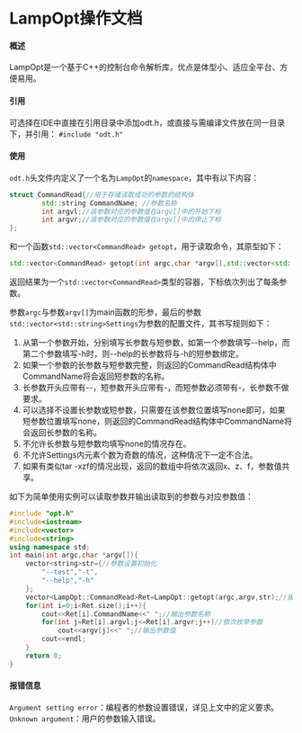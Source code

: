 

# LampOpt操作文档

#### 概述

LampOpt是一个基于C++的控制台命令解析库，优点是体型小、适应全平台、方便易用。

#### 引用

可选择在IDE中直接在引用目录中添加odt.h，或直接与需编译文件放在同一目录下，并引用：
`#include "odt.h"`

#### 使用

`odt.h`头文件内定义了一个名为`LampOpt`的`namespace`，其中有以下内容：

```cpp
struct CommandRead{//用于存储读取成功的参数的结构体
		std::string CommandName; //参数名称
		int argvl;//该参数对应的参数值在argv[]中的开始下标
		int argvr;//该参数对应的参数值在argv[]中的停止下标
};
```

和一个函数`std::vector<CommandRead> getopt`，用于读取命令，其原型如下：

```cpp
std::vector<CommandRead> getopt(int argc,char *argv[],std::vector<std::string>Settings)
```

返回结果为一个`std::vector<CommandRead>`类型的容器，下标依次列出了每条参数。

参数`argc`与参数`argv[]`为main函数的形参，最后的参数`std::vector<std::string>Settings`为参数的配置文件，其书写规则如下：

1. 从第一个参数开始，分别填写长参数与短参数，如第一个参数填写--help，而第二个参数填写-h时，则--help的长参数将与-h的短参数绑定。
2. 如果一个参数的长参数与短参数完整，则返回的CommandRead结构体中CommandName将会返回短参数的名称。
3. 长参数开头应带有--，短参数开头应带有-，而短参数必须带有-，长参数不做要求。
4. 可以选择不设置长参数或短参数，只需要在该参数位置填写none即可，如果短参数位置填写none，则返回的CommandRead结构体中CommandName将会返回长参数的名称。
5. 不允许长参数与短参数均填写none的情况存在。
6. 不允许Settings内元素个数为奇数的情况，这种情况下一定不合法。
7. 如果有类似tar -xzf的情况出现，返回的数组中将依次返回x、z、f，参数值共享。

如下为简单使用实例可以读取参数并输出读取到的参数与对应参数值：

```cpp
#include "opt.h"
#include<iostream>
#include<vector>
#include<string>
using namespace std;
int main(int argc,char *argv[]){
	vector<string>str={//参数设置初始化
		"--test","-t",
		"--help","-h"
	};
	vector<LampOpt::CommandRead>Ret=LampOpt::getopt(argc,argv,str);//接收读取结果
	for(int i=0;i<Ret.size();i++){
		cout<<Ret[i].CommandName<<" ";//输出参数名称
		for(int j=Ret[i].argvl;j<=Ret[i].argvr;j++)//依次枚举参数
			cout<<argv[j]<<" ";//输出参数值
		cout<<endl;
	}
    return 0;
}
``````

#### 报错信息

`Argument setting error`：编程者的参数设置错误，详见上文中的定义要求。
`Unknown argument`：用户的参数输入错误。
